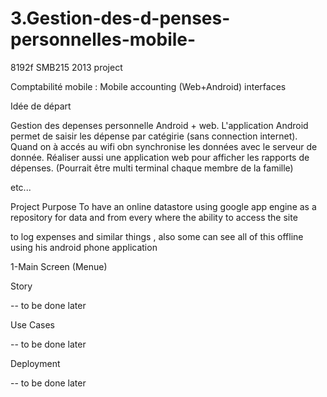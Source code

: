 3.Gestion-des-d-penses-personnelles-mobile-
===========================================

8192f SMB215 2013 project

Comptabilité mobile : Mobile accounting (Web+Android) interfaces


Idée de départ


Gestion des depenses personnelle Android + web. L'application Android permet de saisir les dépense par catégirie (sans connection internet). Quand on à accés au wifi obn synchronise les données avec le serveur de donnée. Réaliser aussi une application web pour afficher les rapports de dépenses. (Pourrait être multi terminal chaque membre de la famille)

etc... 


Project Purpose
To have an online datastore using google app engine as a repository for data and from every where the ability to access the site

to log expenses and similar things , also some can see all of this offline using his android phone application



1-Main Screen (Menue)

Story

-- to be done later

Use Cases

-- to be done later

Deployment

-- to be done later





